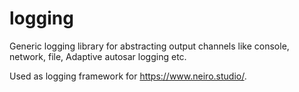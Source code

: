 # logging
Generic logging library for abstracting output channels like console, network, file, Adaptive autosar logging etc.

Used as logging framework for https://www.neiro.studio/.
